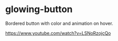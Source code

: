 # glowing-button
Bordered button with color and animation on hover.

https://www.youtube.com/watch?v=LSNoRzojcQo
